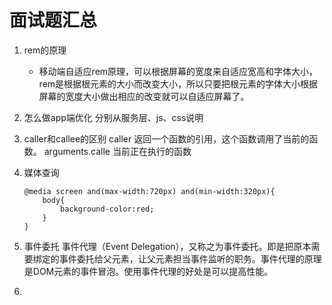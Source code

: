 #  面试题汇总
1.  rem的原理
    * 移动端自适应rem原理，可以根据屏幕的宽度来自适应宽高和字体大小，rem是根据根元素的大小而改变大小，所以只要把根元素的字体大小根据屏幕的宽度大小做出相应的改变就可以自适应屏幕了。

2.  怎么做app端优化
    分别从服务层、js、css说明

3.  caller和callee的区别
    caller 返回一个函数的引用，这个函数调用了当前的函数。
    arguments.calle 当前正在执行的函数

4.  媒体查询

    ```
    @media screen and(max-width:720px) and(min-width:320px){
        body{
            background-color:red;
        }
    }
    ```
5. 事件委托
    事件代理（Event Delegation），又称之为事件委托。即是把原本需要绑定的事件委托给父元素，让父元素担当事件监听的职务。事件代理的原理是DOM元素的事件冒泡。使用事件代理的好处是可以提高性能。
6.  
